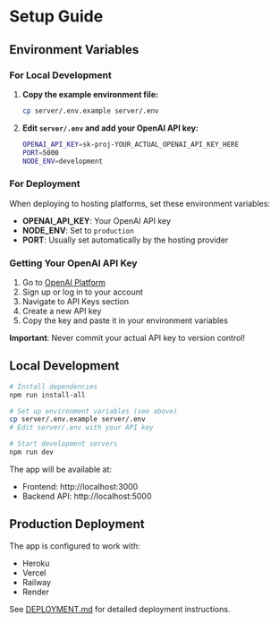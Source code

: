 # Setup Guide

## Environment Variables

### For Local Development

1. **Copy the example environment file:**
   ```bash
   cp server/.env.example server/.env
   ```

2. **Edit `server/.env` and add your OpenAI API key:**
   ```bash
   OPENAI_API_KEY=sk-proj-YOUR_ACTUAL_OPENAI_API_KEY_HERE
   PORT=5000
   NODE_ENV=development
   ```

### For Deployment

When deploying to hosting platforms, set these environment variables:

- **OPENAI_API_KEY**: Your OpenAI API key
- **NODE_ENV**: Set to `production`
- **PORT**: Usually set automatically by the hosting provider

### Getting Your OpenAI API Key

1. Go to [OpenAI Platform](https://platform.openai.com/)
2. Sign up or log in to your account
3. Navigate to API Keys section
4. Create a new API key
5. Copy the key and paste it in your environment variables

**Important**: Never commit your actual API key to version control!

## Local Development

```bash
# Install dependencies
npm run install-all

# Set up environment variables (see above)
cp server/.env.example server/.env
# Edit server/.env with your API key

# Start development servers
npm run dev
```

The app will be available at:
- Frontend: http://localhost:3000
- Backend API: http://localhost:5000

## Production Deployment

The app is configured to work with:
- Heroku
- Vercel
- Railway
- Render

See [DEPLOYMENT.md](DEPLOYMENT.md) for detailed deployment instructions. 